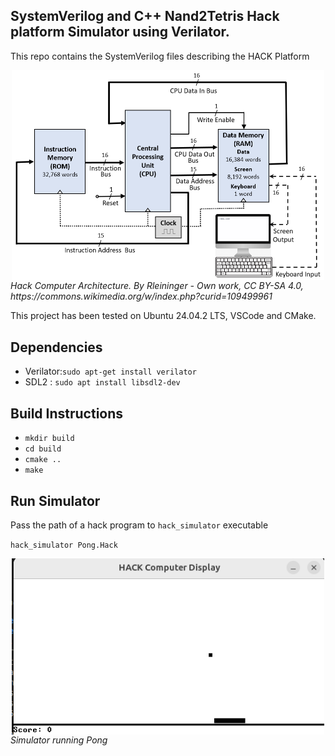 ## SystemVerilog and C++ Nand2Tetris Hack platform Simulator using Verilator.

This repo contains the SystemVerilog files describing the HACK Platform 

<img src ="/assets/Hack_Computer_Block_Diagram_2.png" width="500" style="display: block; margin: 0 auto">
<em>Hack Computer Architecture. By Rleininger - Own work, CC BY-SA 4.0, https://commons.wikimedia.org/w/index.php?curid=109499961</em>

This project has been tested on Ubuntu 24.04.2 LTS, VSCode and CMake.

## Dependencies 

* Verilator:`sudo apt-get install verilator`
* SDL2 : `sudo apt install libsdl2-dev`

## Build Instructions

* `mkdir build`
* `cd build`
* `cmake ..`
* `make`

## Run Simulator 

Pass the path of a hack program to `hack_simulator` executable

`hack_simulator Pong.Hack`

<img src ="/assets/Pong.png" width="500" style="display: block; margin: 0 auto">
<em>Simulator running Pong</em>